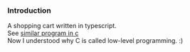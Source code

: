 ### Introduction

A shopping cart written in typescript.  
See [similar program in c](https://github.com/MarybethGasman/shopping-cart)  
Now I understood why C is called low-level programming. :)
